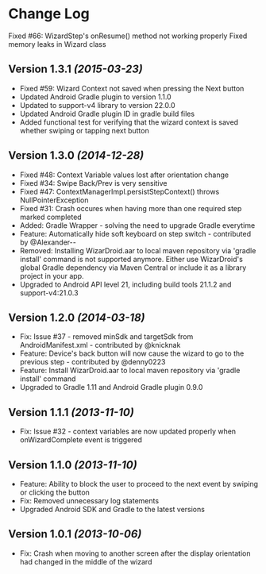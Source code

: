 Change Log
===============================================================================

Fixed #66: WizardStep's onResume() method not working properly
Fixed memory leaks in Wizard class

Version 1.3.1 *(2015-03-23)*
----------------------------

* Fixed #59: Wizard Context not saved when pressing the Next button
* Updated Android Gradle plugin to version 1.1.0
* Updated to support-v4 library to version 22.0.0
* Updated Android Gradle plugin ID in gradle build files
* Added functional test for verifying that the wizard context is saved whether swiping or tapping next button

Version 1.3.0 *(2014-12-28)*
----------------------------

* Fixed #48: Context Variable values lost after orientation change
* Fixed #34: Swipe Back/Prev is very sensitive
* Fixed #47: ContextManagerImpl.persistStepContext() throws NullPointerException
* Fixed #31: Crash occures when having more than one required step marked completed
* Added: Gradle Wrapper - solving the need to upgrade Gradle everytime
* Feature: Automatically hide soft keyboard on step switch - contributed by @Alexander--
* Removed: Installing WizarDroid.aar to local maven repository via 'gradle install' command is not supported anymore. Either use WizarDroid's global Gradle dependency via Maven Central or include it as a library project in your app.
* Upgraded to Android API level 21, including build tools 21.1.2 and support-v4:21.0.3

Version 1.2.0 *(2014-03-18)*
----------------------------

* Fix: Issue #37 - removed minSdk and targetSdk from AndroidManifest.xml - contributed by @knicknak
* Feature: Device's back button will now cause the wizard to go to the previous step - contributed by @denny0223
* Feature: Install WizarDroid.aar to local maven repository via 'gradle install' command
* Upgraded to Gradle 1.11 and Android Gradle plugin 0.9.0

Version 1.1.1 *(2013-11-10)*
----------------------------

* Fix: Issue #32 - context variables are now updated properly when onWizardComplete event is triggered


Version 1.1.0 *(2013-11-10)*
----------------------------

* Feature: Ability to block the user to proceed to the next event by swiping or clicking the button
* Fix: Removed unnecessary log statements
* Upgraded Android SDK and Gradle to the latest versions

Version 1.0.1 *(2013-10-06)*
----------------------------

 * Fix: Crash when moving to another screen after the display orientation had changed in the middle of the wizard